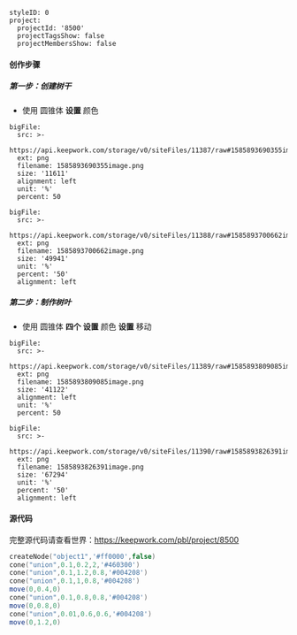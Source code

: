 ```@Project
styleID: 0
project:
  projectId: '8500'
  projectTagsShow: false
  projectMembersShow: false

```

#### 创作步骤
##### 第一步：创建树干
- 使用 圆锥体 **设置** 颜色
 
```@BigFile
bigFile:
  src: >-
    https://api.keepwork.com/storage/v0/siteFiles/11387/raw#1585893690355image.png
  ext: png
  filename: 1585893690355image.png
  size: '11611'
  alignment: left
  unit: '%'
  percent: 50

```

```@BigFile
bigFile:
  src: >-
    https://api.keepwork.com/storage/v0/siteFiles/11388/raw#1585893700662image.png
  ext: png
  filename: 1585893700662image.png
  size: '49941'
  unit: '%'
  percent: '50'
  alignment: left

```
##### 第二步：制作树叶
- 使用 圆锥体 **四个**   **设置** 颜色  **设置** 移动
 
```@BigFile
bigFile:
  src: >-
    https://api.keepwork.com/storage/v0/siteFiles/11389/raw#1585893809085image.png
  ext: png
  filename: 1585893809085image.png
  size: '41122'
  alignment: left
  unit: '%'
  percent: 50

```

```@BigFile
bigFile:
  src: >-
    https://api.keepwork.com/storage/v0/siteFiles/11390/raw#1585893826391image.png
  ext: png
  filename: 1585893826391image.png
  size: '67294'
  unit: '%'
  percent: '50'
  alignment: left

```

#### 源代码

完整源代码请查看世界：https://keepwork.com/pbl/project/8500
```lua
createNode("object1",'#ff0000',false)
cone("union",0.1,0.2,2,'#460300')
cone("union",0.1,1.2,0.8,'#004208')
cone("union",0.1,1,0.8,'#004208')
move(0,0.4,0)
cone("union",0.1,0.8,0.8,'#004208')
move(0,0.8,0)
cone("union",0.01,0.6,0.6,'#004208')
move(0,1.2,0)